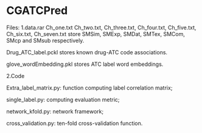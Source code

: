# CGATCPred
Files: 
1.data.rar
Ch_one.txt Ch_two.txt, Ch_three.txt, Ch_four.txt, Ch_five.txt, Ch_six.txt, Ch_seven.txt store SMSim, SMExp, SMDat, SMTex, SMCom, SMcp and SMsub respectively.

Drug_ATC_label.pckl stores known drug-ATC code associations.

glove_wordEmbedding.pkl stores ATC label word embeddings.

2.Code

Extra_label_matrix.py: function computing label correlation matrix;

single_label.py: computing evaluation metric;

network_kfold.py: network framework;

cross_validation.py: ten-fold cross-validation function.


